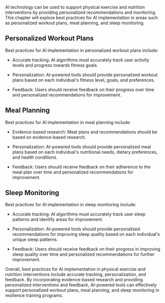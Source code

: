 

AI technology can be used to support physical exercise and nutrition interventions by providing personalized recommendations and monitoring. This chapter will explore best practices for AI implementation in areas such as personalized workout plans, meal planning, and sleep monitoring.

Personalized Workout Plans
--------------------------

Best practices for AI implementation in personalized workout plans include:

* Accurate tracking: AI algorithms must accurately track user activity levels and progress towards fitness goals.

* Personalization: AI-powered tools should provide personalized workout plans based on each individual's fitness level, goals, and preferences.

* Feedback: Users should receive feedback on their progress over time and personalized recommendations for improvement.

Meal Planning
-------------

Best practices for AI implementation in meal planning include:

* Evidence-based research: Meal plans and recommendations should be based on evidence-based research.

* Personalization: AI-powered tools should provide personalized meal plans based on each individual's nutritional needs, dietary preferences, and health conditions.

* Feedback: Users should receive feedback on their adherence to the meal plan over time and personalized recommendations for improvement.

Sleep Monitoring
----------------

Best practices for AI implementation in sleep monitoring include:

* Accurate tracking: AI algorithms must accurately track user sleep patterns and identify areas for improvement.

* Personalization: AI-powered tools should provide personalized recommendations for improving sleep quality based on each individual's unique sleep patterns.

* Feedback: Users should receive feedback on their progress in improving sleep quality over time and personalized recommendations for further improvement.

Overall, best practices for AI implementation in physical exercise and nutrition interventions include accurate tracking, personalization, and feedback. By incorporating evidence-based research and providing personalized interventions and feedback, AI-powered tools can effectively support personalized workout plans, meal planning, and sleep monitoring in resilience training programs.
